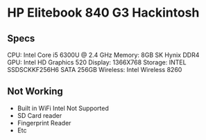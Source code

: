 # HP Elitebook 840 G3 Hackintosh

## Specs

CPU: Intel Core i5 6300U @ 2.4 GHz
Memory: 8GB SK Hynix DDR4
GPU: Intel HD Graphics 520
Display: 1366X768
Storage: INTEL SSDSCKKF256H6 SATA 256GB
Wireless: Intel Wireless 8260


## Not Working
+ Built in WiFi Intel Not Supported
+ SD Card reader
+ Fingerprint Reader
+ Etc

